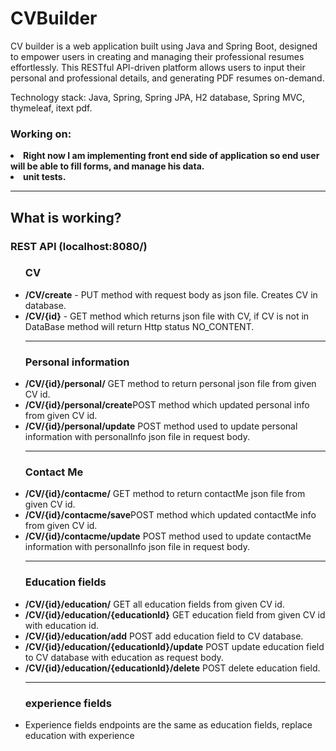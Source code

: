 # CVBuilder
 CV builder is a web application built using Java and Spring Boot, designed to empower users in creating and managing their professional resumes effortlessly. This RESTful API-driven platform allows users to input their personal and professional details, and generating PDF resumes on-demand. 

Technology stack: Java, Spring, Spring JPA, H2 database, Spring MVC, thymeleaf, itext pdf.

<h3>Working on:</h3>
<b><li>Right now I am implementing front end side of application so end user will be able to fill forms, and manage his data. </li></b>
<b><li>unit tests.</li></b>
<hr>

<h2>What is working?</h2>
<h3>REST API (localhost:8080/)</h3>
<ul> 
    <h3>CV</h3>
    <li><b>/CV/create</b> - PUT method with request body as json file. Creates CV in database.</li>
    <li><b>/CV/{id}</b> - GET method which returns json file with CV, if CV is not in DataBase method will return Http status NO_CONTENT. </li>
    <hr>
    <h3>Personal information</h3>
    <li><b>/CV/{id}/personal/</b> GET method to return personal json file from given CV id. </li>
    <li><b>/CV/{id}/personal/create</b>POST method which updated personal info from given CV id. </li>
    <li><b>/CV/{id}/personal/update</b> POST method used to update personal information with personalInfo json file in request body.</li>
    <hr>
    <h3>Contact Me</h3>
    <li><b>/CV/{id}/contacme/</b> GET method to return contactMe json file from given CV id. </li>
    <li><b>/CV/{id}/contacme/save</b>POST method which updated contactMe info from given CV id. </li>
    <li><b>/CV/{id}/contacme/update</b> POST method used to update contactMe information with personalInfo json file in request body.</li>
    <hr>
    <h3>Education fields</h3>
    <li><b>/CV/{id}/education/</b> GET all education fields from given CV id. </li>
    <li><b>/CV/{id}/education/{educationId}</b> GET education field from given CV id with education id. </li>
    <li><b>/CV/{id}/education/add</b> POST add education field to CV database. </li>
    <li><b>/CV/{id}/education/{educationId}/update</b> POST update education field to CV database with education as request body. </li>
    <li><b>/CV/{id}/education/{educationId}/delete</b> POST delete education field. </li>
    <hr>
    <h3>experience fields</h3>
    <li>Experience fields endpoints are the same as education fields, replace education with experience </li>
</ul>
